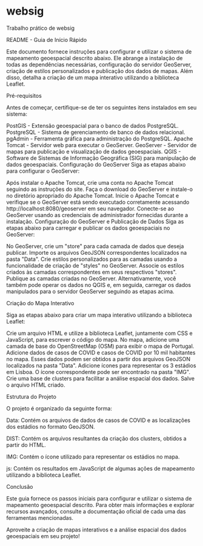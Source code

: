 # websig
Trabalho prático de websig

README - Guia de Início Rápido

Este documento fornece instruções para configurar e utilizar o sistema de mapeamento geoespacial descrito abaixo. Ele abrange a instalação de todas as dependências necessárias, configuração do servidor GeoServer, criação de estilos personalizados e publicação dos dados de mapas. Além disso, detalha a criação de um mapa interativo utilizando a biblioteca Leaflet.

Pré-requisitos

Antes de começar, certifique-se de ter os seguintes itens instalados em seu sistema:

PostGIS - Extensão geoespacial para o banco de dados PostgreSQL.
PostgreSQL - Sistema de gerenciamento de banco de dados relacional.
pgAdmin - Ferramenta gráfica para administração do PostgreSQL.
Apache Tomcat - Servidor web para executar o GeoServer.
GeoServer - Servidor de mapas para publicação e visualização de dados geoespaciais.
QGIS - Software de Sistemas de Informação Geográfica (SIG) para manipulação de dados geoespaciais.
Configuração do GeoServer
Siga as etapas abaixo para configurar o GeoServer:

Após instalar o Apache Tomcat, crie uma conta no Apache Tomcat seguindo as instruções do site.
Faça o download do GeoServer e instale-o no diretório apropriado do Apache Tomcat.
Inicie o Apache Tomcat e verifique se o GeoServer está sendo executado corretamente acessando http://localhost:8080/geoserver em seu navegador.
Conecte-se ao GeoServer usando as credenciais de administrador fornecidas durante a instalação.
Configuração do GeoServer e Publicação de Dados
Siga as etapas abaixo para carregar e publicar os dados geoespaciais no GeoServer:

No GeoServer, crie um "store" para cada camada de dados que deseja publicar. Importe os arquivos GeoJSON correspondentes localizados na pasta "Data".
Crie estilos personalizados para as camadas usando a funcionalidade de criação de "styles" no GeoServer.
Associe os estilos criados às camadas correspondentes em seus respectivos "stores".
Publique as camadas criadas no GeoServer.
Alternativamente, você também pode operar os dados no QGIS e, em seguida, carregar os dados manipulados para o servidor GeoServer seguindo as etapas acima.

Criação do Mapa Interativo

Siga as etapas abaixo para criar um mapa interativo utilizando a biblioteca Leaflet:

Crie um arquivo HTML e utilize a biblioteca Leaflet, juntamente com CSS e JavaScript, para escrever o código do mapa.
No mapa, adicione uma camada de base do OpenStreetMap (OSM) para exibir o mapa de Portugal.
Adicione dados de casos de COVID e casos de COVID por 10 mil habitantes no mapa. Esses dados podem ser obtidos a partir dos arquivos GeoJSON localizados na pasta "Data".
Adicione ícones para representar os 3 estádios em Lisboa. O ícone correspondente pode ser encontrado na pasta "IMG".
Crie uma base de clusters para facilitar a análise espacial dos dados.
Salve o arquivo HTML criado.

Estrutura do Projeto

O projeto é organizado da seguinte forma:

Data: Contém os arquivos de dados de casos de COVID e as localizações dos estádios no formato GeoJSON.

DIST: Contém os arquivos resultantes da criação dos clusters, obtidos a partir do HTML.

IMG: Contém o ícone utilizado para representar os estádios no mapa.

js: Contém os resultados em JavaScript de algumas ações de mapeamento utilizando a biblioteca Leaflet.

Conclusão

Este guia fornece os passos iniciais para configurar e utilizar o sistema de mapeamento geoespacial descrito. Para obter mais informações e explorar recursos avançados, consulte a documentação oficial de cada uma das ferramentas mencionadas.

Aproveite a criação de mapas interativos e a análise espacial dos dados geoespaciais em seu projeto!
